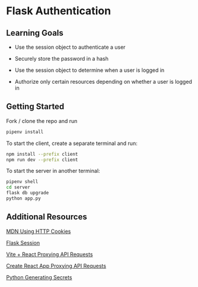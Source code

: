 # Flask Authentication

## Learning Goals

- Use the session object to authenticate a user

- Securely store the password in a hash

- Use the session object to determine when a user is logged in

- Authorize only certain resources depending on whether a user is logged in

## Getting Started

Fork / clone the repo and run
```bash
pipenv install
```

To start the client, create a separate terminal and run:
```bash
npm install --prefix client
npm run dev --prefix client
```

To start the server in another terminal:
```bash
pipenv shell
cd server
flask db upgrade
python app.py
```

## Additional Resources

[MDN Using HTTP Cookies](https://developer.mozilla.org/en-US/docs/Web/HTTP/Cookies)

[Flask Session](https://flask-session.readthedocs.io/en/latest/)

[Vite + React Proxying API Requests](https://vitejs.dev/config/server-options#server-proxy)

[Create React App Proxying API Requests](https://create-react-app.dev/docs/proxying-api-requests-in-development/)

[Python Generating Secrets](https://docs.python.org/3/library/secrets.html)
